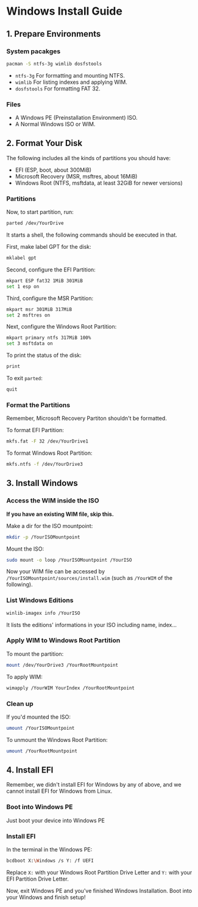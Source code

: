 # Windows Install Guide

## 1. Prepare Environments

### System pacakges

```bash
pacman -S ntfs-3g wimlib dosfstools
```

- `ntfs-3g` For formatting and mounting NTFS.
- `wimlib` For listing indexes and applying WIM.
- `dosfstools` For formatting FAT 32.

### Files

- A Windows PE (Preinstallation Environment) ISO.
- A Normal Windows ISO or WIM.

## 2. Format Your Disk

The following includes all the kinds of partitions you should have:

- EFI (ESP, boot, about 300MiB)
- Microsoft Recovery (MSR, msftres, about 16MiB)
- Windows Root (NTFS, msftdata, at least 32GiB for newer versions)

### Partitions

Now, to start partition, run:

```bash
parted /dev/YourDrive
```

It starts a shell, the following commands should be executed in that.

First, make label GPT for the disk:

```bash
mklabel gpt
```

Second, configure the EFI Partition:

```bash
mkpart ESP fat32 1MiB 301MiB
set 1 esp on
```

Third, configure the MSR Partition:

```bash
mkpart msr 301MiB 317MiB
set 2 msftres on
```

Next, configure the Windows Root Partition:

```bash
mkpart primary ntfs 317MiB 100%
set 3 msftdata on
```

To print the status of the disk:

```bash
print
```

To exit `parted`:

```bash
quit
```

### Format the Partitions

Remember, Microsoft Recovery Partiton shouldn't be formatted.

To format EFI Partition:

```bash
mkfs.fat -F 32 /dev/YourDrive1
```

To format Windows Root Partition:

```bash
mkfs.ntfs -f /dev/YourDrive3
```

## 3. Install Windows

### Access the WIM inside the ISO

**If you have an existing WIM file, skip this.**

Make a dir for the ISO mountpoint:

```bash
mkdir -p /YourISOMountpoint
```

Mount the ISO:

```bash
sudo mount -o loop /YourISOMountpoint /YourISO
```

Now your WIM file can be accessed by `/YourISOMountpoint/sources/install.wim` (such as `/YourWIM` of the following).

### List Windows Editions

```bash
winlib-imagex info /YourISO
```

It lists the editions' informations in your ISO including name, index...

### Apply WIM to Windows Root Partition

To mount the partition:

```bash
mount /dev/YourDrive3 /YourRootMountpoint
```

To apply WIM:

```bash
wimapply /YourWIM YourIndex /YourRootMountpoint
```

### Clean up

If you'd mounted the ISO:

```bash
umount /YourISOMountpoint
```

To unmount the Windows Root Partition:

```bash
umount /YourRootMountpoint
```

## 4. Install EFI

Remember, we didn't install EFI for Windows by any of above, and we cannot install EFI for Windows from Linux. 

### Boot into Windows PE

Just boot your device into Windows PE

### Install EFI

In the terminal in the Windows PE:

```bash
bcdboot X:\Windows /s Y: /f UEFI 
```

Replace `X:` with your Windows Root Partition Drive Letter and `Y:` with your EFI Partition Drive Letter.

Now, exit Windows PE and you've finished Windows Installation. Boot into your Windows and finish setup!
